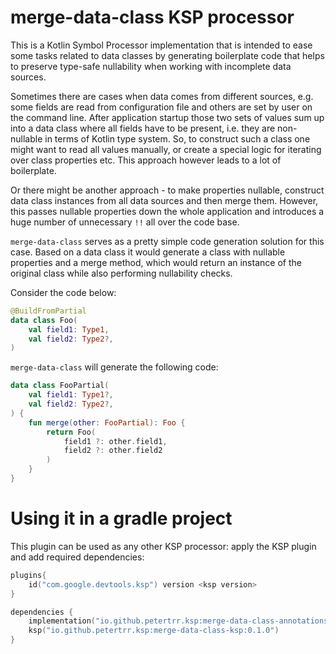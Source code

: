 # merge-data-class KSP processor
This is a Kotlin Symbol Processor implementation that is intended to ease some tasks related to data classes by generating
boilerplate code that helps to preserve type-safe nullability when working with incomplete data sources.

Sometimes there are cases when data comes from different sources, e.g. some fields are read from configuration file
and others are set by user on the command line. After application startup those two sets of values sum up into a data class
where all fields have to be present, i.e. they are non-nullable in terms of Kotlin type system. So, to construct such a class
one might want to read all values manually, or create a special logic for iterating over class properties etc.
This approach however leads to a lot of boilerplate.

Or there might be another approach - to make properties nullable, construct data class instances from all data sources 
and then merge them. However, this passes nullable properties down the whole application and introduces a huge number of
unnecessary `!!` all over the code base.

`merge-data-class` serves as a pretty simple code generation solution for this case. Based on a data class it would generate
a class with nullable properties and a merge method, which would return an instance of the original class while also performing
nullability checks.

Consider the code below:
```kotlin
@BuildFromPartial
data class Foo(
    val field1: Type1,
    val field2: Type2?,
)
```

`merge-data-class` will generate the following code:

```kotlin
data class FooPartial(
    val field1: Type1?,
    val field2: Type2?,
) {
    fun merge(other: FooPartial): Foo {
        return Foo(
            field1 ?: other.field1,
            field2 ?: other.field2
        )
    }
}
```

# Using it in a gradle project
This plugin can be used as any other KSP processor: apply the KSP plugin and add required dependencies:
```kotlin
plugins{
    id("com.google.devtools.ksp") version <ksp version>
}

dependencies {
    implementation("io.github.petertrr.ksp:merge-data-class-annotations:0.1.0")
    ksp("io.github.petertrr.ksp:merge-data-class-ksp:0.1.0")
}
```